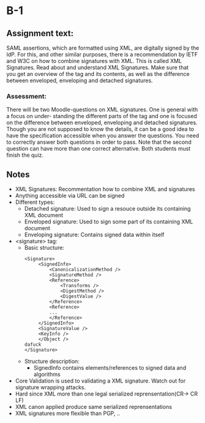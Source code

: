 # B-1

## Assignment text:
SAML assertions, which are formatted using XML, are digitally signed by the IdP. For this, and other similar purposes, there is a recommendation by IETF and W3C on how to combine signatures with XML. This is called XML Signatures. Read about and understand XML Signatures. Make sure that you get an overview of the <signature> tag and its contents, as well as the difference between enveloped, enveloping and detached signatures.

### Assessment:
There will be two Moodle-questions on XML signatures. One is general with a focus on under- standing the different parts of the <signature> tag and one is focused on the difference between enveloped, enveloping and detached signatures. Though you are not supposed to know the details, it can be a good idea to have the specification accessible when you answer the questions. You need to correctly answer both questions in order to pass. Note that the second question can have more than one correct alternative. Both students must finish the quiz.

## Notes

* XML Signatures: Recommentation how to combine XML and signatures
* Anything accessible via URL can be signed
* Different types:
	* Detached signature: Used to sign a resouce outside its containing XML document
	* Enveloped signature: Used to sign some part of its containing XML document
	* Enveloping signature: Contains signed data within itself
* \<signature\> tag: 
	* Basic structure:
	   ```
	   <Signature>
	   		<SignedInfo>
	   			<CanonicalizationMethod />
	   			<SignatureMethod />
	   			<Reference>
	   				<Transforms />
	   				<DigestMethod />
	   				<DigestValue />
	   			</Reference>
	   			<Reference>
	   			...
	   			</Reference>
	   		</SignedInfo>
	   		<SignatureValue />
	   		<KeyInfo />
	   		</Object />
	   dafuck
	   </Signature>
	   ```
	* Structure description:
		* SignedInfo contains elements/references to signed data and algorithms
* Core Validation  is used to validating a XML signature. Watch out for signature wrapping attacks.
* Hard since XML more than one legal serialized reprensentation(CR-> CR LF)
* XML canon applied produce same serialized reprensentations
* XML signatures more flexible than PGP, ..